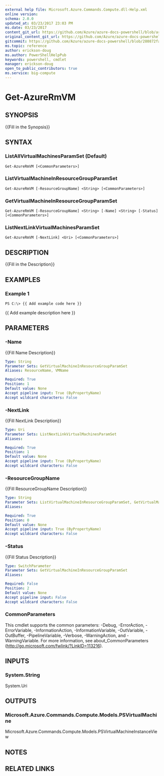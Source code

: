 ```yaml
---
external help file: Microsoft.Azure.Commands.Compute.dll-Help.xml
online version:
schema: 2.0.0
updated_at: 03/23/2017 23:03 PM
ms.date: 03/23/2017
content_git_url: https://github.com/Azure/azure-docs-powershell/blob/armsql/azureps-cmdlets-docs/ResourceManager/AzureRM.Compute/v1.2.2.3/Get-AzureRmVM.md
original_content_git_url: https://github.com/Azure/azure-docs-powershell/blob/armsql/azureps-cmdlets-docs/ResourceManager/AzureRM.Compute/v1.2.2.3/Get-AzureRmVM.md
gitcommit: https://github.com/Azure/azure-docs-powershell/blob/280872fa529e03be2466fa2252957a2060a9dfe4
ms.topic: reference
author: erickson-doug
ms.author: PowerShellHelpPub
keywords: powershell, cmdlet
manager: erickson-doug
open_to_public_contributors: true
ms.service: big-compute
---
```


# Get-AzureRmVM

## SYNOPSIS
{{Fill in the Synopsis}}

## SYNTAX

### ListAllVirtualMachinesParamSet (Default)
```
Get-AzureRmVM [<CommonParameters>]
```

### ListVirtualMachineInResourceGroupParamSet
```
Get-AzureRmVM [-ResourceGroupName] <String> [<CommonParameters>]
```

### GetVirtualMachineInResourceGroupParamSet
```
Get-AzureRmVM [-ResourceGroupName] <String> [-Name] <String> [-Status] [<CommonParameters>]
```

### ListNextLinkVirtualMachinesParamSet
```
Get-AzureRmVM [-NextLink] <Uri> [<CommonParameters>]
```

## DESCRIPTION
{{Fill in the Description}}

## EXAMPLES

### Example 1
```
PS C:\> {{ Add example code here }}
```

{{ Add example description here }}

## PARAMETERS

### -Name
{{Fill Name Description}}

```yaml
Type: String
Parameter Sets: GetVirtualMachineInResourceGroupParamSet
Aliases: ResourceName, VMName

Required: True
Position: 1
Default value: None
Accept pipeline input: True (ByPropertyName)
Accept wildcard characters: False
```

### -NextLink
{{Fill NextLink Description}}

```yaml
Type: Uri
Parameter Sets: ListNextLinkVirtualMachinesParamSet
Aliases: 

Required: True
Position: 1
Default value: None
Accept pipeline input: True (ByPropertyName)
Accept wildcard characters: False
```

### -ResourceGroupName
{{Fill ResourceGroupName Description}}

```yaml
Type: String
Parameter Sets: ListVirtualMachineInResourceGroupParamSet, GetVirtualMachineInResourceGroupParamSet
Aliases: 

Required: True
Position: 0
Default value: None
Accept pipeline input: True (ByPropertyName)
Accept wildcard characters: False
```

### -Status
{{Fill Status Description}}

```yaml
Type: SwitchParameter
Parameter Sets: GetVirtualMachineInResourceGroupParamSet
Aliases: 

Required: False
Position: 2
Default value: None
Accept pipeline input: False
Accept wildcard characters: False
```

### CommonParameters
This cmdlet supports the common parameters: -Debug, -ErrorAction, -ErrorVariable, -InformationAction, -InformationVariable, -OutVariable, -OutBuffer, -PipelineVariable, -Verbose, -WarningAction, and -WarningVariable. For more information, see about_CommonParameters (http://go.microsoft.com/fwlink/?LinkID=113216).

## INPUTS

### System.String
System.Uri

## OUTPUTS

### Microsoft.Azure.Commands.Compute.Models.PSVirtualMachine
Microsoft.Azure.Commands.Compute.Models.PSVirtualMachineInstanceView

## NOTES

## RELATED LINKS

